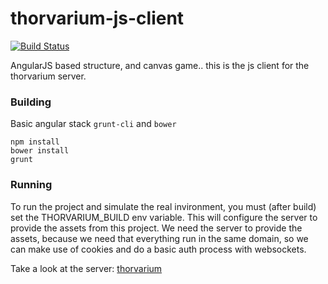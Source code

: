 # thorvarium-js-client

[![Build Status](https://travis-ci.org/ghophp/thorvarium-js-client.svg)](https://travis-ci.org/ghophp/thorvarium-js-client)

AngularJS based structure, and canvas game.. this is the js client for the thorvarium server.

### Building

Basic angular stack `grunt-cli` and `bower`

	npm install
	bower install
	grunt

### Running

To run the project and simulate the real invironment, you must (after build) set the THORVARIUM_BUILD env variable. This will configure the server to provide the assets from this project. We need the server to provide the assets, because we need that everything run in the same domain, so we can make use of cookies and do a basic auth process with websockets.

Take a look at the server: [thorvarium](https://github.com/ghophp/thorvarium)